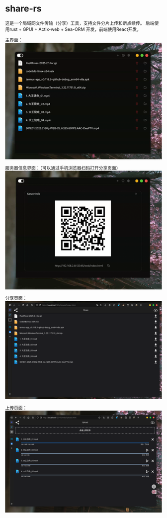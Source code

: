 # share-rs

这是一个局域网文件传输（分享）工具，支持文件分片上传和断点续传。
后端使用rust + GPUI + Actix-web + Sea-ORM 开发，前端使用React开发。

主界面：
![](screenshot/app-ui.png)

服务器信息界面：（可以通过手机浏览器扫码打开分享页面）
![](screenshot/app-server-info.png)

分享页面：
![](screenshot/web-share.png)

上传页面：
![](screenshot/web-upload.png)